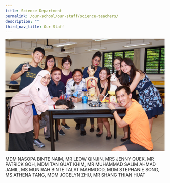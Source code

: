 ```yaml
---
title: Science Department
permalink: /our-school/our-staff/science-teachers/
description: ""
third_nav_title: Our Staff
---
```


![](/images/Science-Department-Informal-1.jpeg)

<p>MDM NASOPA BINTE NAIM, MR LEOW QINJIN, MRS JENNY QUEK, MR PATRICK GOH, MDM TAN GUAT KHIM, MR MUHAMMAD SALIM AHMAD JAMIL, MS MUNIRAH BINTE TALAT MAHMOOD, MDM STEPHANIE SONG, MS ATHENA TANG, MDM JOCELYN ZHU, MR SHANG THIAN HUAT</p>